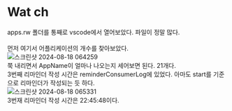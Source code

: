 Wat ch
======
apps.rw 폴더를 통째로 vscode에서 열어보았다. 파일이 정말 많다. <br/><br/>
먼저 여기서 어플리케이션의 개수를 찾아보았다. <br/>
![스크린샷 2024-08-18 064259](https://github.com/user-attachments/assets/73da2776-8140-4830-9020-46e82fa57fdf) <br/>
쭉 내리면서 AppName이 얼마나 나오는지 세어보면 된다. 21개다. <br/>
3번째 리마인더 작성 시간은 reminderConsumerLog에 있었다. 아마도 start를 기준으로 리마인더가 작성되는 듯 하다. <br/>
![스크린샷 2024-08-18 065331](https://github.com/user-attachments/assets/cddb8f66-e096-4d24-8930-ec1ad2df29a7) <br/>
3번재 리마인더 작성 시간은 22:45:48이다. <br/>

